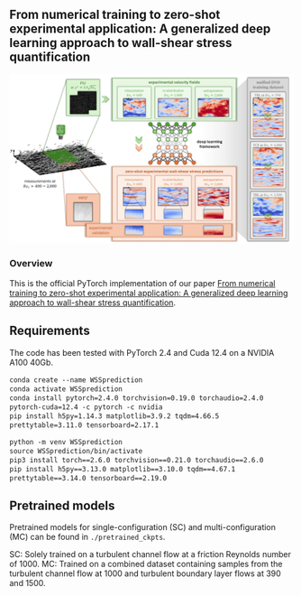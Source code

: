 ## From numerical training to zero-shot experimental application: A generalized deep learning approach to wall-shear stress quantification

![Representative image](./res/overview.jpg)

### Overview
This is the official PyTorch implementation of our paper [From numerical training to zero-shot experimental application: A generalized deep learning approach to wall-shear stress quantification](https://arxiv.org/).

## Requirements
The code has been tested with PyTorch 2.4 and Cuda 12.4 on a NVIDIA A100 40Gb.
```Shell
conda create --name WSSprediction
conda activate WSSprediction
conda install pytorch=2.4.0 torchvision=0.19.0 torchaudio=2.4.0 pytorch-cuda=12.4 -c pytorch -c nvidia
pip install h5py=1.14.3 matplotlib=3.9.2 tqdm=4.66.5 prettytable=3.11.0 tensorboard=2.17.1
```

```Shell
python -m venv WSSprediction
source WSSprediction/bin/activate
pip3 install torch==2.6.0 torchvision==0.21.0 torchaudio==2.6.0
pip install h5py==3.13.0 matplotlib==3.10.0 tqdm==4.67.1 prettytable==3.14.0 tensorboard==2.19.0
```

## Pretrained models
Pretrained models for single-configuration (SC) and multi-configuration (MC) can be found in `./pretrained_ckpts`. 

SC: Solely trained on a turbulent channel flow at a friction Reynolds number of 1000.
MC: Trained on a combined dataset containing samples from the turbulent channel flow at 1000 and turbulent boundary layer flows at 390 and 1500.